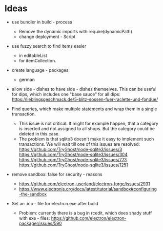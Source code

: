 # Ideas
- use bundler in build - process
  - Remove the dynamic imports with require(dynamicPath)
  - change deployment - Script

- use fuzzy search to find items easier
    - in editableList
    - for itemCollection.

- create language - packages
    - german

- allow side - dishes to have side - dishes themselves. This can be useful for dips, which includes one "base sauce" for all dips: https://lieblingsgeschmack.de/5-blitz-sossen-fuer-raclette-und-fondue/

- Find queries, which make multiple statements and wrap them in a single transaction.
    - This issue is not critical. It might for example happen, that a category is inserted and
    not assigned to all shops. But the category could be deleted in this case.
    - The problem is that sqlite3 doesn't make it easy to implement such transactions.
    We will wait till one of this issues are resolved:
    https://github.com/TryGhost/node-sqlite3/issues/3
    https://github.com/TryGhost/node-sqlite3/issues/304
    https://github.com/TryGhost/node-sqlite3/issues/773
    https://github.com/TryGhost/node-sqlite3/issues/1251

- remove sandbox: false for security - reasons
  - https://github.com/electron-userland/electron-forge/issues/2931
  - https://www.electronjs.org/docs/latest/tutorial/sandbox#configuring-the-sandbox

- Set an .ico - file for electron.exe after build
  - Problem: currently there is a bug in rcedit, which does shady stuff with exe - files: https://github.com/electron/electron-packager/issues/590
